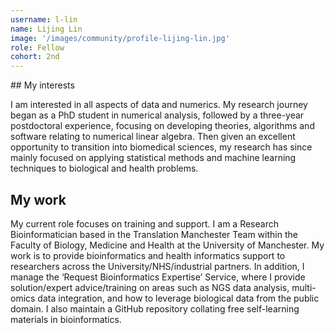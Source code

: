```yaml
---
username: l-lin
name: Lijing Lin
image: '/images/community/profile-lijing-lin.jpg'
role: Fellow
cohort: 2nd
---
```


## My interests

I am interested in all aspects of data and numerics. My research journey began as a PhD student in numerical analysis, followed by a three-year postdoctoral experience, focusing on developing theories, algorithms and software relating to numerical linear algebra. Then given an excellent opportunity to transition into biomedical sciences, my research has since mainly focused on applying statistical methods and machine learning techniques to biological and health problems.

## My work

My current role focuses on training and support. I am a Research Bioinformatician based in the Translation Manchester Team within the Faculty of Biology, Medicine and Health at the University of Manchester. My work is to provide bioinformatics and health informatics support to researchers across the University/NHS/industrial partners. In addition, I manage the ‘Request Bioinformatics Expertise’ Service, where I provide solution/expert advice/training on areas such as NGS data analysis, multi-omics data integration, and how to leverage biological data from the public domain. I also maintain a GitHub repository collating free self-learning materials in bioinformatics. 